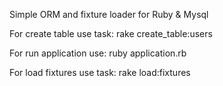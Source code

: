 Simple ORM and fixture loader for Ruby & Mysql

For create table use task: rake create_table:users

For run application use: ruby application.rb

For load fixtures use task: rake load:fixtures
